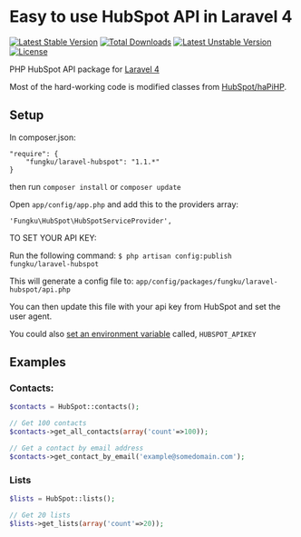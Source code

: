 Easy to use HubSpot API in Laravel 4
===================

[![Latest Stable Version](https://poser.pugx.org/fungku/laravel-hubspot/v/stable.svg)](https://packagist.org/packages/fungku/laravel-hubspot) [![Total Downloads](https://poser.pugx.org/fungku/laravel-hubspot/downloads.svg)](https://packagist.org/packages/fungku/laravel-hubspot) [![Latest Unstable Version](https://poser.pugx.org/fungku/laravel-hubspot/v/unstable.svg)](https://packagist.org/packages/fungku/laravel-hubspot) [![License](https://poser.pugx.org/fungku/laravel-hubspot/license.svg)](https://packagist.org/packages/fungku/laravel-hubspot)

PHP HubSpot API package for [Laravel 4](http://laravel.com/)

Most of the hard-working code is modified classes from [HubSpot/haPiHP](https://github.com/HubSpot/haPiHP).

## Setup

In composer.json:

```
"require": {
	"fungku/laravel-hubspot": "1.1.*"
}
```
then run `composer install` or `composer update`

Open `app/config/app.php` and add this to the providers array:

```
'Fungku\HubSpot\HubSpotServiceProvider',
```

TO SET YOUR API KEY:

Run the following command: `$ php artisan config:publish fungku/laravel-hubspot`

This will generate a config file to: `app/config/packages/fungku/laravel-hubspot/api.php`

You can then update this file with your api key from HubSpot and set the user agent.

You could also [set an environment variable](http://laravel.com/docs/configuration#protecting-sensitive-configuration) called, `HUBSPOT_APIKEY`



## Examples

### Contacts:

```php
$contacts = HubSpot::contacts();

// Get 100 contacts
$contacts->get_all_contacts(array('count'=>100));

// Get a contact by email address
$contacts->get_contact_by_email('example@somedomain.com');
```

### Lists

```php
$lists = HubSpot::lists();

// Get 20 lists
$lists->get_lists(array('count'=>20));
```
